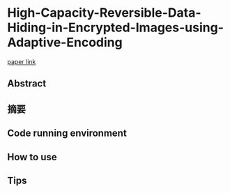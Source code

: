 # High-Capacity-Reversible-Data-Hiding-in-Encrypted-Images-using-Adaptive-Encoding

 [paper link](https://arxiv.org/abs/1905.05627v2 )

## Abstract



## 摘要


## Code running environment



## How to use



## Tips





